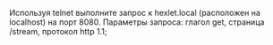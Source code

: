 Используя telnet выполните запрос к hexlet.local (расположен на localhost) на порт 8080. 
Параметры запроса: глагол get, страница /stream, протокол http 1.1;